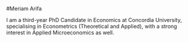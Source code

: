 #Meriam Arifa

I am a third-year PhD Candidate in Economics at Concordia University, specialising in Econometrics (Theoretical and Applied), with a strong interest in Applied Microeconomics as well.
